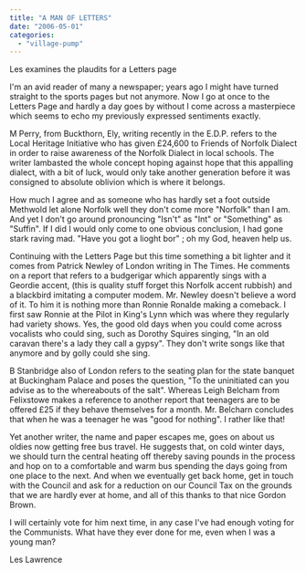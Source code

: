 ```yaml
---
title: "A MAN OF LETTERS"
date: "2006-05-01"
categories: 
  - "village-pump"
---
```


Les examines the plaudits for a Letters page

I'm an avid reader of many a newspaper; years ago I might have turned straight to the sports pages but not anymore. Now I go at once to the Letters Page and hardly a day goes by without I come across a masterpiece which seems to echo my previously expressed sentiments exactly.

M Perry, from Buckthorn, Ely, writing recently in the E.D.P. refers to the Local Heritage Initiative who has given £24,600 to Friends of Norfolk Dialect in order to raise awareness of the Norfolk Dialect in local schools. The writer lambasted the whole concept hoping against hope that this appalling dialect, with a bit of luck, would only take another generation before it was consigned to absolute oblivion which is where it belongs.

How much I agree and as someone who has hardly set a foot outside Methwold let alone Norfolk well they don't come more "Norfolk" than I am. And yet I don't go around pronouncing "Isn't" as "Int" or "Something" as "Suffin". If I did I would only come to one obvious conclusion, I had gone stark raving mad. "Have you got a lioght bor" ; oh my God, heaven help us.

Continuing with the Letters Page but this time something a bit lighter and it comes from Patrick Newley of London writing in The Times. He comments on a report that refers to a budgerigar which apparently sings with a Geordie accent, (this is quality stuff forget this Norfolk accent rubbish) and a blackbird imitating a computer modem. Mr. Newley doesn't believe a word of it. To him it is nothing more than Ronnie Ronalde making a comeback. I first saw Ronnie at the Pilot in King's Lynn which was where they regularly had variety shows. Yes, the good old days when you could come across vocalists who could sing, such as Dorothy Squires singing, "In an old caravan there's a lady they call a gypsy". They don't write songs like that anymore and by golly could she sing.

B Stanbridge also of London refers to the seating plan for the state banquet at Buckingham Palace and poses the question, "To the uninitiated can you advise as to the whereabouts of the salt". Whereas Leigh Belcham from Felixstowe makes a reference to another report that teenagers are to be offered £25 if they behave themselves for a month. Mr. Belcharn concludes that when he was a teenager he was "good for nothing". I rather like that!

Yet another writer, the name and paper escapes me, goes on about us oldies now getting free bus travel. He suggests that, on cold winter days, we should turn the central heating off thereby saving pounds in the process and hop on to a comfortable and warm bus spending the days going from one place to the next. And when we eventually get back home, get in touch with the Council and ask for a reduction on our Council Tax on the grounds that we are hardly ever at home, and all of this thanks to that nice Gordon Brown.

I will certainly vote for him next time, in any case I've had enough voting for the Communists. What have they ever done for me, even when I was a young man?

Les Lawrence
